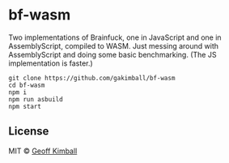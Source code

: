 # bf-wasm

Two implementations of Brainfuck, one in JavaScript and one in AssemblyScript, compiled to WASM. Just messing around with AssemblyScript and doing some basic benchmarking. (The JS implementation is faster.)

```
git clone https://github.com/gakimball/bf-wasm
cd bf-wasm
npm i
npm run asbuild
npm start
```

## License

MIT &copy; [Geoff Kimball](https://geoffkimball.com)
